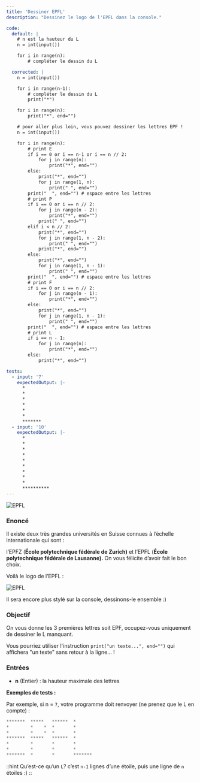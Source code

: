 ```yaml
---
title: 'Dessiner EPFL'
description: "Dessinez le logo de l'EPFL dans la console."

code:
  default: |
    # n est la hauteur du L
    n = int(input())

    for i in range(n):
        # compléter le dessin du L

  corrected: |
    n = int(input())

    for i in range(n-1):
        # compléter le dessin du L
        print("*")

    for i in range(n):
        print("*", end="")

    # pour aller plus loin, vous pouvez dessiner les lettres EPF !
    n = int(input())

    for i in range(n):
        # print E
        if i == 0 or i == n-1 or i == n // 2:
            for j in range(n):
                print("*", end="")
        else:
            print("*", end="")
            for j in range(1, n):
                print(" ", end="")
        print("  ", end="") # espace entre les lettres
        # print P
        if i == 0 or i == n // 2:
            for j in range(n - 2):
                print("*", end="")
            print(" ", end="")
        elif i < n // 2:
            print("*", end="")
            for j in range(1, n - 2):
                print(" ", end="")
            print("*", end="")
        else:
            print("*", end="")
            for j in range(1, n - 1):
                print(" ", end="")
        print("  ", end="") # espace entre les lettres
        # print F
        if i == 0 or i == n // 2:
            for j in range(n - 1):
                print("*", end="")
        else:
            print("*", end="")
            for j in range(1, n - 1):
                print(" ", end="")
        print("  ", end="") # espace entre les lettres
        # print L
        if i == n - 1:
            for j in range(n):
                print("*", end="")
        else:
            print("*", end="")

tests:
  - input: '7'
    expectedOutput: |-
      *
      *
      *
      *
      *
      *
      *******
  - input: '10'
    expectedOutput: |-
      *
      *
      *
      *
      *
      *
      *
      *
      *
      **********
---
```


![EPFL](/banner/epfl.png)

### Enoncé

Il existe deux très grandes universités en Suisse connues à l’échelle internationale qui sont :

l’EPFZ (**École polytechnique fédérale de Zurich)** et l’EPFL (**École polytechnique fédérale de Lausanne).** On vous félicite d’avoir fait le bon choix.

Voilà le logo de l’EPFL :

![EPFL](/banner/epfl_logo.png)

Il sera encore plus stylé sur la console, dessinons-le ensemble :)

### Objectif

On vous donne les 3 premières lettres soit EPF, occupez-vous uniquement de dessiner le L manquant.

Vous pourriez utiliser l'instruction `print("un texte...", end="")` qui affichera "un texte" sans retour à la ligne... !

### Entrées

- **n** (Entier) : la hauteur maximale des lettres

**Exemples de tests :**

Par exemple, si n = `7`, votre programme doit renvoyer (ne prenez que le L en compte) :

```java
*******  *****   ******  *
*        *    *  *       *
*        *    *  *       *
*******  *****   ******  *
*        *       *       *
*        *       *       *
*******  *       *       *******
```

::hint
Qu’est-ce qu’un `L`? c’est `n-1` lignes d’une étoile, puis une ligne de `n` étoiles :)
::
